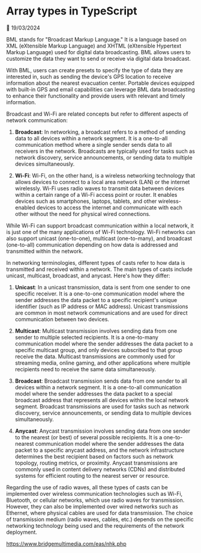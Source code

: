 # Array types in TypeScript

📅 19/03/2024

BML stands for "Broadcast Markup Language." It is a language based on XML (eXtensible Markup Language) and XHTML (eXtensible Hypertext Markup Language) used for digital data broadcasting. BML allows users to customize the data they want to send or receive via digital data broadcast. 

With BML, users can create presets to specify the type of data they are interested in, such as sending the device's GPS location to receive information about the nearest evacuation center. Portable devices equipped with built-in GPS and email capabilities can leverage BML data broadcasting to enhance their functionality and provide users with relevant and timely information.

Broadcast and Wi-Fi are related concepts but refer to different aspects of network communication:

1. **Broadcast**: In networking, a broadcast refers to a method of sending data to all devices within a network segment. It is a one-to-all communication method where a single sender sends data to all receivers in the network. Broadcasts are typically used for tasks such as network discovery, service announcements, or sending data to multiple devices simultaneously.

2. **Wi-Fi**: Wi-Fi, on the other hand, is a wireless networking technology that allows devices to connect to a local area network (LAN) or the internet wirelessly. Wi-Fi uses radio waves to transmit data between devices within a certain range of a Wi-Fi access point or router. It enables devices such as smartphones, laptops, tablets, and other wireless-enabled devices to access the internet and communicate with each other without the need for physical wired connections.

While Wi-Fi can support broadcast communication within a local network, it is just one of the many applications of Wi-Fi technology. Wi-Fi networks can also support unicast (one-to-one), multicast (one-to-many), and broadcast (one-to-all) communication depending on how data is addressed and transmitted within the network.


In networking terminologies, different types of casts refer to how data is transmitted and received within a network. The main types of casts include unicast, multicast, broadcast, and anycast. Here's how they differ:

1. **Unicast**: In a unicast transmission, data is sent from one sender to one specific receiver. It is a one-to-one communication model where the sender addresses the data packet to a specific recipient's unique identifier (such as IP address or MAC address). Unicast transmissions are common in most network communications and are used for direct communication between two devices.

2. **Multicast**: Multicast transmission involves sending data from one sender to multiple selected recipients. It is a one-to-many communication model where the sender addresses the data packet to a specific multicast group, and only devices subscribed to that group receive the data. Multicast transmissions are commonly used for streaming media, online gaming, and other applications where multiple recipients need to receive the same data simultaneously.

3. **Broadcast**: Broadcast transmission sends data from one sender to all devices within a network segment. It is a one-to-all communication model where the sender addresses the data packet to a special broadcast address that represents all devices within the local network segment. Broadcast transmissions are used for tasks such as network discovery, service announcements, or sending data to multiple devices simultaneously.

4. **Anycast**: Anycast transmission involves sending data from one sender to the nearest (or best) of several possible recipients. It is a one-to-nearest communication model where the sender addresses the data packet to a specific anycast address, and the network infrastructure determines the best recipient based on factors such as network topology, routing metrics, or proximity. Anycast transmissions are commonly used in content delivery networks (CDNs) and distributed systems for efficient routing to the nearest server or resource.

Regarding the use of radio waves, all these types of casts can be implemented over wireless communication technologies such as Wi-Fi, Bluetooth, or cellular networks, which use radio waves for transmission. However, they can also be implemented over wired networks such as Ethernet, where physical cables are used for data transmission. The choice of transmission medium (radio waves, cables, etc.) depends on the specific networking technology being used and the requirements of the network deployment.


https://www.bridgemultimedia.com/eas/nhk.php
